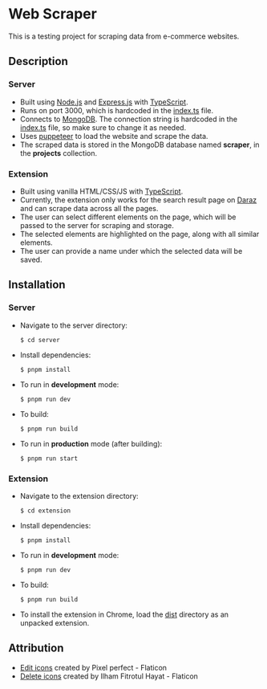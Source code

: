 # Web Scraper

This is a testing project for scraping data from e-commerce websites.

## Description

### Server

- Built using [Node.js](https://nodejs.org/en) and [Express.js](https://expressjs.com/) with [TypeScript](https://www.typescriptlang.org/).
- Runs on port 3000, which is hardcoded in the [index.ts](./server/src/index.ts) file.
- Connects to [MongoDB](https://www.mongodb.com/). The connection string is hardcoded in the [index.ts](./server/src/index.ts) file, so make sure to change it as needed.
- Uses [puppeteer](https://pptr.dev/) to load the website and scrape the data.
- The scraped data is stored in the MongoDB database named **scraper**, in the **projects** collection.

### Extension

- Built using vanilla HTML/CSS/JS with [TypeScript](https://www.typescriptlang.org/).
- Currently, the extension only works for the search result page on [Daraz](https://www.daraz.com.np/) and can scrape data across all the pages.
- The user can select different elements on the page, which will be passed to the server for scraping and storage.
- The selected elements are highlighted on the page, along with all similar elements.
- The user can provide a name under which the selected data will be saved.

## Installation

### Server

- Navigate to the server directory:

  `$ cd server`

- Install dependencies:

  `$ pnpm install`

- To run in **development** mode:

  `$ pnpm run dev`

- To build:

  `$ pnpm run build`

- To run in **production** mode (after building):

  `$ pnpm run start`

### Extension

- Navigate to the extension directory:

  `$ cd extension`

- Install dependencies:

  `$ pnpm install`

- To run in **development** mode:

  `$ pnpm run dev`

- To build:

  `$ pnpm run build`

- To install the extension in Chrome, load the [dist](./extension/dist) directory as an unpacked extension.

## Attribution

- [Edit icons](https://www.flaticon.com/free-icons/edit) created by Pixel perfect - Flaticon
- [Delete icons](https://www.flaticon.com/free-icons/delete) created by Ilham Fitrotul Hayat - Flaticon
